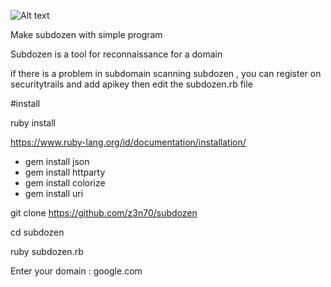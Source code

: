 ![Alt text](https://github.com/z3n70/subdozen/blob/main/subdozen.png?raw=true "subdozen")

Make subdozen with simple program

Subdozen is a tool for reconnaissance for a domain

if there is a problem in subdomain scanning subdozen , you can register on securitytrails and add apikey then edit the subdozen.rb file

#install

ruby install

https://www.ruby-lang.org/id/documentation/installation/

- gem install json
- gem install httparty
- gem install colorize
- gem install uri

git clone https://github.com/z3n70/subdozen

cd subdozen

ruby subdozen.rb

Enter your domain : google.com
